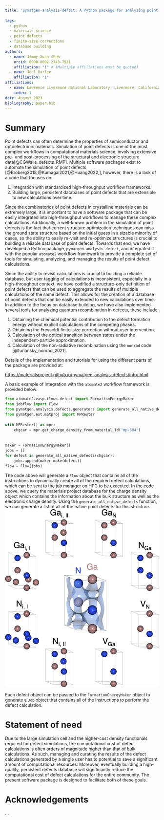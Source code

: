 ```yaml
---
title: 'pymatgen-analysis-defect: A Python package for analyzing point defects in crystalline materials'

tags:
  - python
  - materials science
  - point defects
  - finite-size corrections
  - database building
authors:
  - name: Jimmy-Xuan Shen
    orcid: 0000-0002-2743-7531
    affiliation: "1" # (Multiple affiliations must be quoted)
  - name: Joel Varley
    affiliation: "1"
affiliations:
  - name: Lawrence Livermore National Laboratory, Livermore, California 94550, United States
    index: 1
date: August 2023
bibliography: paper.bib
---
```


# Summary

Point defects can often determine the properties of semiconductor and optoelectronic materials.
Simulation of point defects is one of the most complex workflows in computational materials science, involving extensive pre- and post-processing of the structural and electronic structure data[@CGWalle_defects_RMP].
Multiple software packages exist to automate the simulation of point defects [@Broberg2018,@Kumagai2021,@Huang2022,], however, there is a lack of a code that focuses on:

1. Integration with standardized high-throughput workflow frameworks.
2. Building large, persistent databases of point defects that are extensible to new calculations over time.

Since the combinatorics of point defects in crystalline materials can be extremely large, it is important to have a software package that can be easily integrated into high-throughput workflows to manage these complex calculations.
Additionally, a well-known problem in the simulation of point defects is the fact that current structure optimization techniques can miss the ground state structure based on the initial guess in a sizable minority of cases, so the ability to easily re-visit and re-optimize structures is crucial to building a reliable database of point defects.
Towards that end, we have developed a Python package, `pymatgen-analysis-defect`, and integrated it with the popular `atomate2` workflow framework to provide a complete set of tools for simulating, analyzing, and managing the results of point defect calculations.

Since the ability to revisit calculations is crucial to building a reliable database, but user tagging of calculations is inconsistent, especially in a high-throughput context, we have codified a structure-only definition of point defects that can be used to aggregate the results of multiple calculations of the same defect.
This allows for the creation of a database of point defects that can be easily extended to new calculations over time.
In addition to the focus on database building, we have also implemented several tools for analyzing quantum recombination in defects, these include:

1. Obtaining the chemical potential contribution to the defect formation energy without explicit calculations of the competing phases.
1. Obtaining the Freysoldt finite-size correction without user intervention.
2. Calculation of the optical transition between states under the independent-particle approximation.
3. Calculation of the non-radiative recombination using the `nonrad` code [@turiansky_nonrad_2021].

Details of the implementation and tutorials for using the different parts of the package are provided at:

https://materialsproject.github.io/pymatgen-analysis-defects/intro.html

A basic example of integration with the `atomate2` workflow framework is provided below:

```python
from atomate2.vasp.flows.defect import FormationEnergyMaker
from jobflow import Flow
from pymatgen.analysis.defects.generators import generate_all_native_defects
from pymatgen.ext.matproj import MPRester

with MPRester() as mpr:
    chgcar = mpr.get_charge_density_from_material_id("mp-804")


maker = FormationEnergyMaker()
jobs = []
for defect in generate_all_native_defects(chgcar):
    jobs.append(maker.make(defect))
flow = Flow(jobs)
```

The code above will generate a `Flow` object that contains all of the instructions to dynamically create all of the required defect calculations, which can be sent to the job manager on HPC to be executed.
In the code above, we query the materials project database for the charge density object which contains the information about the bulk structure as well as the electronic charge density.
Using the `generate_all_native_defects` function, we can generate a list of all of the native point defects for this structure.
![Figure 1. Defect generation.](fig1.png)

Each defect object can be passed to the `FormationEnergyMaker` object to generate a `Job` object that contains all of the instructions to perform the defect calculation.


# Statement of need

Due to the large simulation cell and the higher-cost density functionals required for defect simulations, the computational cost of defect calculations is often orders of magnitude higher than that of bulk calculations.
As such, managing and curating the results of the defect calculations generated by a single user has to potential to save a significant amount of computational resources.
Moreover, eventually building a high-quality, persistent defects database will significantly reduce the computational cost of defect calculations for the entire community.
The present software package is designed to facilitate both of these goals.

# Acknowledgements

...
